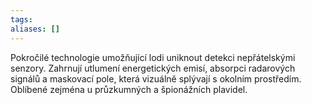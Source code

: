 ```yaml
---
tags: 
aliases: []
---
```

Pokročilé technologie umožňující lodi uniknout detekci nepřátelskými senzory. Zahrnují utlumení energetických emisí, absorpci radarových signálů a maskovací pole, která vizuálně splývají s okolním prostředím. Oblíbené zejména u průzkumných a špionážních plavidel.
